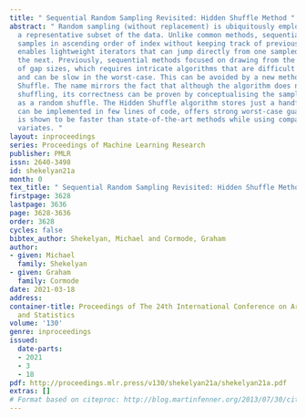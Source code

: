 ```yaml
---
title: " Sequential Random Sampling Revisited: Hidden Shuffle Method "
abstract: " Random sampling (without replacement) is ubiquitously employed to obtain
  a representative subset of the data. Unlike common methods, sequential methods report
  samples in ascending order of index without keeping track of previous samples. This
  enables lightweight iterators that can jump directly from one sampled position to
  the next. Previously, sequential methods focused on drawing from the distribution
  of gap sizes, which requires intricate algorithms that are difficult to validate
  and can be slow in the worst-case. This can be avoided by a new method, the Hidden
  Shuffle. The name mirrors the fact that although the algorithm does not resemble
  shuffling, its correctness can be proven by conceptualising the sampling process
  as a random shuffle. The Hidden Shuffle algorithm stores just a handful of values,
  can be implemented in few lines of code, offers strong worst-case guarantees and
  is shown to be faster than state-of-the-art methods while using comparably few random
  variates. "
layout: inproceedings
series: Proceedings of Machine Learning Research
publisher: PMLR
issn: 2640-3498
id: shekelyan21a
month: 0
tex_title: " Sequential Random Sampling Revisited: Hidden Shuffle Method "
firstpage: 3628
lastpage: 3636
page: 3628-3636
order: 3628
cycles: false
bibtex_author: Shekelyan, Michael and Cormode, Graham
author:
- given: Michael
  family: Shekelyan
- given: Graham
  family: Cormode
date: 2021-03-18
address:
container-title: Proceedings of The 24th International Conference on Artificial Intelligence
  and Statistics
volume: '130'
genre: inproceedings
issued:
  date-parts:
  - 2021
  - 3
  - 18
pdf: http://proceedings.mlr.press/v130/shekelyan21a/shekelyan21a.pdf
extras: []
# Format based on citeproc: http://blog.martinfenner.org/2013/07/30/citeproc-yaml-for-bibliographies/
---
```

